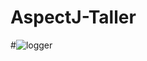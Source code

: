 # AspectJ-Taller
#![logger](https://github.com/AngelTomalaxd/AspectJ-Taller/assets/117702218/624aee83-5293-4dda-b63c-d3961c778fa3)
